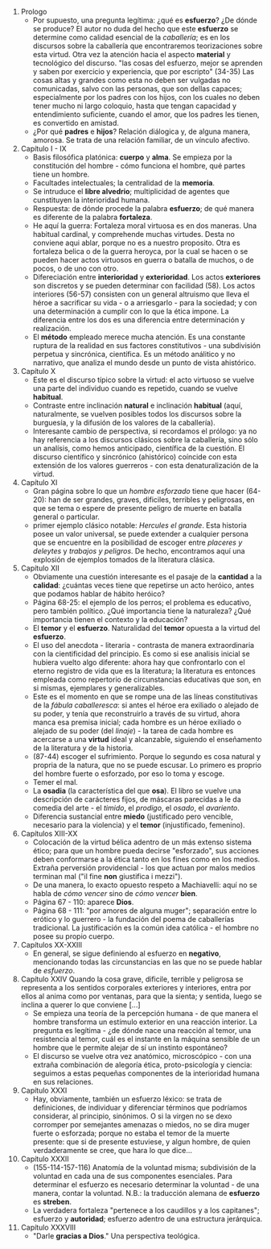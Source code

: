 1. Prologo
	- Por supuesto, una pregunta legítima: ¿qué es __esfuerzo__? ¿De dónde se produce? El autor no duda del hecho que este __esfuerzo__ se determine como calidad esencial de la _caballería_; es en los discursos sobre la caballería que encontraremos teorizaciones sobre esta virtud. Otra vez la atención hacia el aspecto __material__ y tecnológico del discurso. "las cosas del esfuerzo, mejor se aprenden y saben por exercicio y experiencia, que por escripto" (34-35)
		Las cosas altas y grandes como esta no deben ser vulgadas no comunicadas, salvo con las personas, que son dellas capaces; especialmente por los padres con los hijos, con los cuales no deben tener mucho ni largo coloquio, hasta que tengan capacidad y entendimiento suficiente, cuando el amor, que los padres les tienen, es convertido en amistad.
	- ¿Por qué __padres__ e __hijos__? Relación diálogica y, de alguna manera, amorosa. Se trata de una relación familiar, de un vínculo afectivo. 
2. Capítulo I - IX
	- Basis filosófica platónica: __cuerpo__ y __alma__. Se empieza por la constitución del hombre - cómo funciona el hombre, qué partes tiene un hombre.
	- Facultades intelectuales; la centralidad de la __memoria__.
	- Se intruduce el __libre alvedrio__; multiplicidad de agentes que cunstituyen la interioridad humana.
	- Respuesta: de dónde procede la palabra __esfuerzo__; de qué manera es diferente de la palabra __fortaleza__.
	- He aquí la guerra:
		Fortaleza moral virtuosa es en dos maneras. Una habitual cardinal, y comprehende muchas virtudes. Desta no conviene aqui ablar, porque no es a nuestro proposito. Otra es fortaleza belica o de la guerra heroyca, por la cual se hacen o se pueden hacer actos virtuosos en guerra o batalla de muchos, o de pocos, o de uno con otro.
	- Difereciación entre __interioridad__ y __exterioridad__. Los actos __exteriores__ son discretos y se pueden determinar con facilidad (58). Los actos interiores (56-57) consisten con un general altruismo que lleva el héroe a sacrificar su vida - o a arriesgarlo - para la sociedad; y con una determinación a cumplir con lo que la ética impone. La diferencia entre los dos es una diferencia entre determinación y realización.
	- El __método__ empleado merece mucha atención. Es una constante ruptura de la realidad en sus factores constitutivos - una subdivisión perpetua y sincrónica, científica. Es un método análitico y no narrativo, que analiza el mundo desde un punto de vista ahistórico.
3. Capítulo X
	- Este es el discurso típico sobre la virtud: el acto virtuoso se vuelve una parte del individuo cuando es repetido, cuando se vuelve __habitual__.
	- Contraste entre inclinación __natural__ e inclinación __habitual__ (aquí, naturalmente, se vuelven posibles todos los discursos sobre la burguesía, y la difusión de los valores de la caballería).
	- Interesante cambio de perspectiva, si recordamos el prólogo: ya no hay referencia a los discursos clásicos sobre la caballería, sino sólo un analísis, como hemos anticipado, científica de la cuestión. El discurso científico y sincrónico (ahistórico) coíncide con esta extensión de los valores guerreros - con esta denaturalización de la virtud.
4. Capítulo XI
	- Gran página sobre lo que un _hombre esforzado_ tiene que hacer (64-20):
		han de ser grandes, graves, dificiles, terribles y peligrosas, en que se tema o espere de presente peligro de muerte en batalla general o particular.
	- primer ejemplo clásico notable: _Hercules el grande_. Esta historia posee un valor universal, se puede extender a cualquier persona que se encuentre en la posibilidad de escoger entre _placeres y deleytes_ y _trabajos y peligros_. De hecho, encontramos aquí una explosión de ejemplos tomados de la literatura clásica.
5. Capítulo XII
	- Obviamente una cuestión interesante es el pasaje de la __cantidad__ a la __calidad__: ¿cuántas veces tiene que repetirse un acto heróico, antes que podamos hablar de hábito heróico?
	- Página 68-25: el ejemplo de los perros; el problema es educativo, pero también político. ¿Qué importancia tiene la naturaleza? ¿Qué importancia tienen el contexto y la educación?
	- El __temor__ y el __esfuerzo__. Naturalidad del __temor__ opuesta a la virtud del __esfuerzo__.
	- El uso del anecdota - literaria - contrasta de manera extraordinaria con la cientificidad del principio. Es como si ese analisis inicial se hubiera vuelto algo diferente: ahora hay que confrontarlo con el eterno registro de vida que es la literatura; la literatura es entonces empleada como repertorio de circunstancias educativas que son, en si mismas, ejemplares y generalizables.
	- Este es el momento en que se rompe una de las líneas constitutivas de la _fábula caballeresca_: si antes el héroe era exiliado o alejado de su poder, y tenía que reconstruirlo a través de su virtud, ahora manca esa premisa inicial; cada hombre es un héroe exiliado o alejado de su poder (del _linaje_) - la tarea de cada hombre es acercarse a una __virtud__ ideal y alcanzable, siguiendo el enseñamento de la literatura y de la historia.
	- (87-44) escoger el sufrimiento.
		Porque lo segundo es cosa natural y propria de la natura, que no se puede escusar. Lo primero es proprio del hombre fuerte o esforzado, por eso lo toma y escoge.
	- Temer el mal.
	- La __osadia__ (la característica del que __osa__). El libro se vuelve una descripción de carácteres fijos, de máscaras parecidas a le da comedia del arte - el _timido_, el _prodigo_, el _osado_, el _avariento_.
	- Diferencia sustancial entre __miedo__ (justificado pero vencible, necesario para la violencia) y el __temor__ (injustificado, femenino).
6. Capítulos XIII-XX
	- Colocación de la virtud bélica adentro de un más extenso sistema ético; para que un hombre pueda decirse "esforzado", sus acciones deben conformarse a la ética tanto en los fines como en los medios. Extraña perversión providencial - los que actuan por malos medios terminan mal ("il fine __non__ giustifica i mezzi").
	- De una manera, lo exacto opuesto respeto a Machiavelli: aquí no se habla de _cómo vencer_ sino de _cómo vencer_ __bien__.
	- Página 67 - 110: aparece __Dios__.
	- Página 68 - 111: "por amores de alguna muger"; separación entre lo erótico y lo guerrero - la fundación del poema de caballerías tradicional. La justificación es la común idea católica - el hombre no posee su propio cuerpo.
7. Capítulos XX-XXIII
	- En general, se sigue definiendo al esfuerzo en __negativo__, mencionando todas las circunstancias en las que no se puede hablar de _esfuerzo_.
8. Capítulo XXIV
		Quando la cosa grave, dificile, terrible y peligrosa se representa a los sentidos corporales exteriores y interiores, entra por ellos al anima como por ventanas, para que la sienta; y sentida, luego se inclina a querer lo que conviene [...]
	- Se empieza una teoría de la percepción humana - de que manera el hombre transforma un estímulo exterior en una reacción interior. La pregunta es legítima - ¿de dónde nace una reacción al temor, una resistencia al temor, cuál es el instante en la máquina sensible de un hombre que le permite alejar de sí un instinto espontáneo?
	- El discurso se vuelve otra vez anatómico, microscópico - con una extraña combinación de alegoría ética, proto-psicología y ciencia: seguimos a estas pequeñas componentes de la interioridad humana en sus relaciones.
9. Capítulo XXXI
	- Hay, obviamente, también un esfuerzo léxico: se trata de definiciones, de individuar y diferenciar términos que podríamos considerar, al principio, sinónimos.
		O si la virgen no se dexo corromper por semejantes amenazas o miedos, no se dira muger fuerte o esforzada; porque no estaba el temor de la muerte presente: que si de presente estuviese, y algun hombre, de quien verdaderamente se cree, que hara lo que dice...
10. Capítulo XXXII
	- (155-114-157-116) Anatomía de la voluntad misma; subdivisión de la voluntad en cada una de sus componentes esenciales. Para determinar el esfuerzo es necesario determinar la voluntad - de una manera, contar la voluntad. N.B.: la traducción alemana de __esfuerzo__ es __streben__.
	- La verdadera fortaleza "pertenece a los caudillos y a los capitanes"; esfuerzo y __autoridad__; esfuerzo adentro de una estructura jerárquica.
11. Capítulo XXXVIII
	- "Darle __gracias a Dios__." Una perspectiva teológica.
